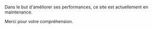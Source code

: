 Dans le but d'améliorer ses performances, ce site est actuellement en maintenance.

Merci pour votre compréhension.